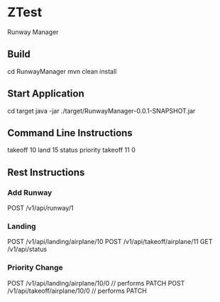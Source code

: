 # ZTest
Runway Manager

## Build
cd RunwayManager
mvn clean install

## Start Application
cd target
java -jar ./target/RunwayManager-0.0.1-SNAPSHOT.jar

## Command Line Instructions
takeoff 10
land 15
status
priority takeoff 11 0

## Rest Instructions

### Add Runway
POST /v1/api/runway/1

### Landing
POST /v1/api/landing/airplane/10
POST /v1/api/takeoff/airplane/11
GET  /v1/api/status

### Priority Change
POST  /v1/api/landing/airplane/10/0     // performs PATCH
POST  /v1/api/takeoff/airplane/10/0		// performs PATCH		


